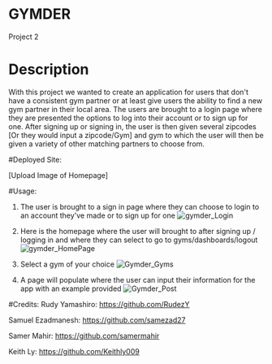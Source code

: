 # GYMDER 
Project 2 

# Description 
With this project we wanted to create an application for users that don't have a consistent gym partner or at least give users the ability to find a new gym partner in their local area. The users are brought to a login page where they are presented the options to log into their account or to sign up for one. After signing up or signing in, the user is then given several zipcodes [Or they would input a zipcode/Gym] and gym to which the user will then be given a variety of other matching partners to choose from. 

#Deployed Site: 

[Upload Image of Homepage] 

#Usage: 

1. The user is brought to a sign in page where they can choose to login to an account they've made or to sign up for one 
![gymder_Login](https://user-images.githubusercontent.com/113906981/215643389-298d114c-2bfc-42a0-820f-2795a56d2c5f.PNG)

2. Here is the homepage where the user will brought to after signing up / logging in and where they can select to go to gyms/dashboards/logout
![gymder_HomePage](https://user-images.githubusercontent.com/113906981/215643445-6314729a-cfc5-4b04-ab01-f993d22d5a2b.PNG)

3. Select a gym of your choice
![Gymder_Gyms](https://user-images.githubusercontent.com/113906981/215643631-2b36a7e8-3262-4417-b8ad-ad5a5bdf1d9f.PNG)

4. A page will populate where the user can input their information for the app with an example provided
![Gymder_Post](https://user-images.githubusercontent.com/113906981/215643684-b3ae8695-7cf0-4845-9eae-1515915885b6.PNG)


#Credits: 
Rudy Yamashiro: https://github.com/RudezY 

Samuel Ezadmanesh: https://github.com/samezad27 

Samer Mahir: https://github.com/samermahir 

Keith Ly: https://github.com/Keithly009 
